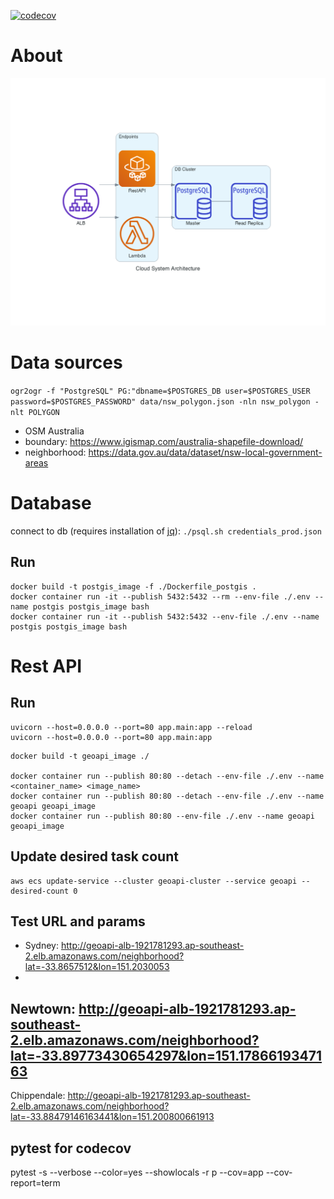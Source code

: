 [![codecov](https://codecov.io/gh/from81/FastAPI-Based-RestAPI/branch/main/graph/badge.svg?token=TVHQ32ZJ3E)](https://codecov.io/gh/from81/FastAPI-Based-RestAPI)

# About
![](misc/diagram.png)

# Data sources
`ogr2ogr -f "PostgreSQL" PG:"dbname=$POSTGRES_DB user=$POSTGRES_USER password=$POSTGRES_PASSWORD" data/nsw_polygon.json -nln nsw_polygon -nlt POLYGON`

- OSM Australia
- boundary: https://www.igismap.com/australia-shapefile-download/
- neighborhood: https://data.gov.au/data/dataset/nsw-local-government-areas

# Database
connect to db (requires installation of [jq](https://stedolan.github.io/jq/)):
`./psql.sh credentials_prod.json`
## Run
```
docker build -t postgis_image -f ./Dockerfile_postgis .
docker container run -it --publish 5432:5432 --rm --env-file ./.env --name postgis postgis_image bash
docker container run -it --publish 5432:5432 --env-file ./.env --name postgis postgis_image bash
```

# Rest API

## Run
```
uvicorn --host=0.0.0.0 --port=80 app.main:app --reload
uvicorn --host=0.0.0.0 --port=80 app.main:app
```

```
docker build -t geoapi_image ./

docker container run --publish 80:80 --detach --env-file ./.env --name <container_name> <image_name>
docker container run --publish 80:80 --detach --env-file ./.env --name geoapi geoapi_image
docker container run --publish 80:80 --env-file ./.env --name geoapi geoapi_image
```

## Update desired task count
```
aws ecs update-service --cluster geoapi-cluster --service geoapi --desired-count 0
```

## Test URL and params
- Sydney: http://geoapi-alb-1921781293.ap-southeast-2.elb.amazonaws.com/neighborhood?lat=-33.8657512&lon=151.2030053
-
Newtown: http://geoapi-alb-1921781293.ap-southeast-2.elb.amazonaws.com/neighborhood?lat=-33.89773430654297&lon=151.1786619347163
-
Chippendale: http://geoapi-alb-1921781293.ap-southeast-2.elb.amazonaws.com/neighborhood?lat=-33.88479146163441&lon=151.200800661913

## pytest for codecov

pytest -s --verbose --color=yes --showlocals -r p --cov=app --cov-report=term